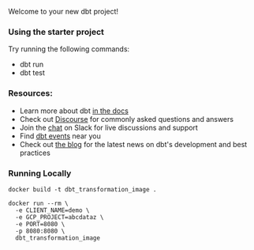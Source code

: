Welcome to your new dbt project!

### Using the starter project

Try running the following commands:
- dbt run
- dbt test


### Resources:
- Learn more about dbt [in the docs](https://docs.getdbt.com/docs/introduction)
- Check out [Discourse](https://discourse.getdbt.com/) for commonly asked questions and answers
- Join the [chat](https://community.getdbt.com/) on Slack for live discussions and support
- Find [dbt events](https://events.getdbt.com) near you
- Check out [the blog](https://blog.getdbt.com/) for the latest news on dbt's development and best practices

### Running Locally
```docker build -t dbt_transformation_image .```
```
docker run --rm \
  -e CLIENT_NAME=demo \
  -e GCP_PROJECT=abcdataz \
  -e PORT=8080 \
  -p 8080:8080 \
  dbt_transformation_image
```